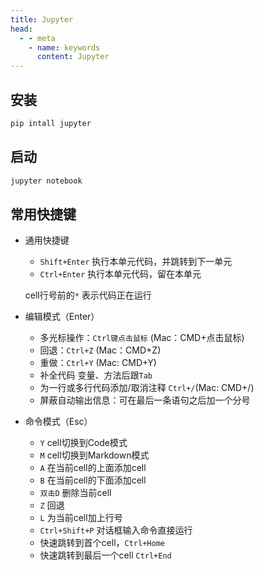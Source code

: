 ```yaml
---
title: Jupyter   
head:
  - - meta
    - name: keywords
      content: Jupyter
---
```

## 安装
```bash
pip intall jupyter
```
## 启动
```bash
jupyter notebook
```
## 常用快捷键
* 通用快捷键

  * `Shift+Enter` 执行本单元代码，并跳转到下一单元
  * `Ctrl+Enter` 执行本单元代码，留在本单元

  cell行号前的`*` 表示代码正在运行

* 编辑模式（Enter）

  * 多光标操作：`Ctrl键点击鼠标` (Mac：CMD+点击鼠标)
  * 回退：`Ctrl+Z` (Mac：CMD+Z)
  * 重做：`Ctrl+Y` (Mac: CMD+Y)
  * 补全代码 变量、方法后跟`Tab`
  * 为一行或多行代码添加/取消注释 `Ctrl+/`(Mac: CMD+/)
  * 屏蔽自动输出信息：可在最后一条语句之后加一个分号

* 命令模式（Esc）
  * `Y` cell切换到Code模式
  * `M` cell切换到Markdown模式
  * `A` 在当前cell的上面添加cell
  * `B` 在当前cell的下面添加cell
  * `双击D` 删除当前cell
  * `Z` 回退
  * `L` 为当前cell加上行号
  * `Ctrl+Shift+P` 对话框输入命令直接运行
  * 快速跳转到首个cell，`Ctrl+Home`
  * 快速跳转到最后一个cell `Ctrl+End`